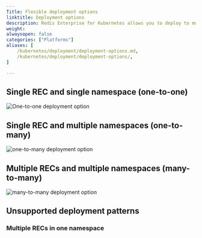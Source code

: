 ```yaml
---
Title: Flexible deployment options
linktitle: Deployment options
description: Redis Enterprise for Kubernetes allows you to deploy to multiple namespaces. This article describes flexible deployment options you can use to meet your specific needs. 
weight: 
alwaysopen: false
categories: ["Platforms"]
aliases: [
    /kubernetes/deployment/deployment-options.md,
    /kubernetes/deployment/deployment-options/,
]

---
```


## Single REC and single namespace (one-to-one)



![One-to-one deployment option](/images/platforms/k8s-deploy-one-to-one.png)

## Single REC and multiple namespaces (one-to-many)

![one-to-many deployment option](/images/platforms/k8s-deploy-one-to-many.png)

## Multiple RECs and multiple namespaces (many-to-many)

![many-to-many deployment option](/images/platforms/k8s-deploy-many-to-many.png)

## Unsupported deployment patterns

### Multiple RECs in one namespace